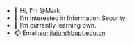 - 👋 Hi, I’m @Mark
- 👀 I’m interested in Information Security.
- 🌱 I’m currently learning pwn.
- 📫 Email:sunjiajun@bupt.edu.cn


